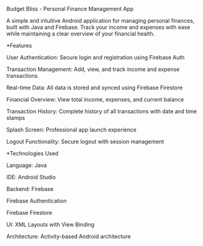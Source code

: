 Budget Bliss - Personal Finance Management App

A simple and intuitive Android application for managing personal finances, built with Java and Firebase. Track your income and expenses with ease while maintaining a clear overview of your financial health.

*Features

User Authentication: Secure login and registration using Firebase Auth

Transaction Management: Add, view, and track income and expense transactions

Real-time Data: All data is stored and synced using Firebase Firestore

Financial Overview: View total income, expenses, and current balance

Transaction History: Complete history of all transactions with date and time stamps

Splash Screen: Professional app launch experience

Logout Functionality: Secure logout with session management

*Technologies Used

Language: Java

IDE: Android Studio

Backend: Firebase

Firebase Authentication

Firebase Firestore

UI: XML Layouts with View Binding

Architecture: Activity-based Android architecture
